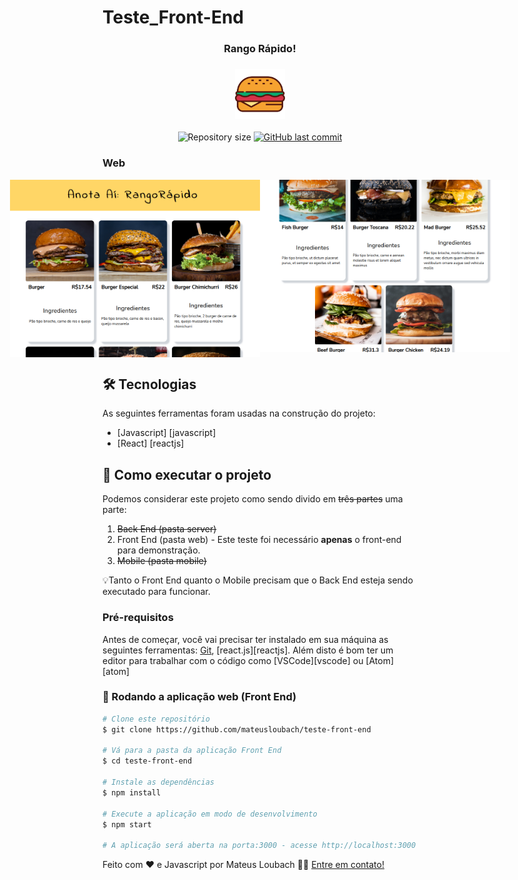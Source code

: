 # Teste_Front-End

<h3 align="center">
    Rango Rápido!
</h3>

<h3 align="center">
    <img alt="Hamburger" title="#Hamburger" width=80px src="./public/hambicon.svg" />
</h3>

<p align="center">
  <img alt="Repository size" src="https://img.shields.io/github/repo-size/mateusloubach/teste-front-end">

  <a href="https://github.com/mateusloubach/teste-front-end/commits/master">
    <img alt="GitHub last commit" src="https://img.shields.io/github/last-commit/mateusloubach/teste-front-end">
  </a>
</p>

### Web

<p align="center" style="display: flex; align-items: flex-start; justify-content: center;">
  <img alt="demo1" title="#demo1" src="https://github.com/mateusloubach/teste-front-end/blob/main/.github/prints/print1.png" width="400px"> <br>

  <img alt="demo2" title="#demo2" src="https://github.com/mateusloubach/teste-front-end/blob/main/.github/prints/print2.png" width="400px">
</p>

## 🛠 Tecnologias

As seguintes ferramentas foram usadas na construção do projeto:

- [Javascript] [javascript]
- [React] [reactjs]


## 🚀 Como executar o projeto

Podemos considerar este projeto como sendo divido em ~~três partes~~ uma parte:
1. ~~Back End (pasta server)~~ 
2. Front End (pasta web) - Este teste foi necessário **apenas** o front-end para demonstração.
3. ~~Mobile (pasta mobile)~~

💡Tanto o Front End quanto o Mobile precisam que o Back End esteja sendo executado para funcionar.

### Pré-requisitos

Antes de começar, você vai precisar ter instalado em sua máquina as seguintes ferramentas:
[Git](https://git-scm.com), [react.js][reactjs]. 
Além disto é bom ter um editor para trabalhar com o código como [VSCode][vscode] ou [Atom][atom]


### 🧭 Rodando a aplicação web (Front End)

```bash
# Clone este repositório
$ git clone https://github.com/mateusloubach/teste-front-end

# Vá para a pasta da aplicação Front End
$ cd teste-front-end

# Instale as dependências
$ npm install

# Execute a aplicação em modo de desenvolvimento
$ npm start

# A aplicação será aberta na porta:3000 - acesse http://localhost:3000
```

Feito com ❤️ e Javascript por Mateus Loubach 👋🏽 [Entre em contato!](https://www.linkedin.com/in/mateusloubach/)
